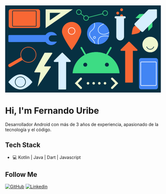 ![Header](https://github.com/FerUribeM/FerUribeM/blob/master/android-for-developers.svg)

# Hi, I'm Fernando Uribe

Desarrollador Android con más de 3 años de experiencia, apasionado de la tecnología y el código.

## Tech Stack
* 💻 Kotlin | Java | Dart | Javascript

<h2>Follow  Me</h2>
<p align="left">
	<a href="https://github.com/FerUribeM"><img src="https://imageog.flaticon.com/icons/png/512/25/25231.png?size=1200x630f&pad=10,10,10,10&ext=png&bg=FFFFFFFF" width="50" height="50" alt="GitHub"></a>
	<a href="https://www.linkedin.com/in/feruribemagdaleno/"><img src="https://image.flaticon.com/icons/png/512/174/174857.png" width="50" height="50" alt="Linkedin"></a>
</p>
